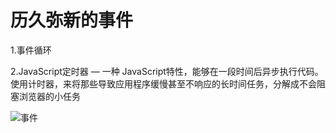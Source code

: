 # 历久弥新的事件

1.事件循环

2.JavaScript定时器 — 一种 JavaScript特性，能够在一段时间后异步执行代码。使用计时器，来将那些导致应用程序缓慢甚至不响应的长时间任务，分解成不会阻塞浏览器的小任务



![事件](http://s.i9u.cc/%E7%AC%AC13%E7%AB%A0%20%E4%BA%8B%E4%BB%B6.png)